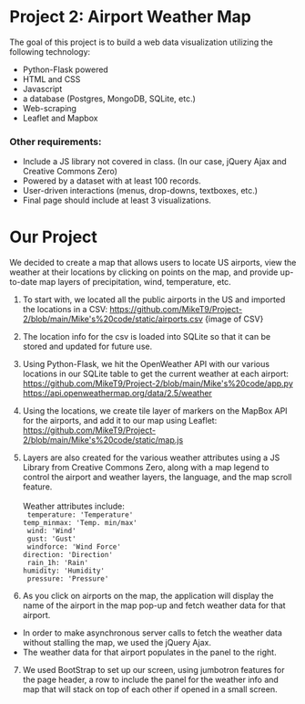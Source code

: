 # Project 2: Airport Weather Map

The goal of this project is to build a web data visualization utilizing the following technology:
  - Python-Flask powered
  - HTML and CSS
  - Javascript
  - a database (Postgres, MongoDB, SQLite, etc.)
  - Web-scraping
  - Leaflet and Mapbox
  
### Other requirements:
  - Include a JS library not covered in class. (In our case, jQuery Ajax and Creative Commons Zero)
  - Powered by a dataset with at least 100 records. 
  - User-driven interactions (menus, drop-downs, textboxes, etc.)
  - Final page should include at least 3 visualizations. 

# Our Project

We decided to create a map that allows users to locate US airports, view the weather at their locations by clicking on points on the map, and provide up-to-date map layers of precipitation, wind, temperature, etc. 

1. To start with, we located all the public airports in the US and imported the locations in a CSV: 
https://github.com/MikeT9/Project-2/blob/main/Mike's%20code/static/airports.csv
{image of CSV}

2. The location info for the csv is loaded into SQLite so that it can be stored and updated for future use. 

3. Using Python-Flask, we hit the OpenWeather API with our various locations in our SQLite table to get the current weather at each airport: 
https://github.com/MikeT9/Project-2/blob/main/Mike's%20code/app.py <br/>
https://api.openweathermap.org/data/2.5/weather

4. Using the locations, we create tile layer of markers on the MapBox API for the airports, and add it to our map using Leaflet:
   https://github.com/MikeT9/Project-2/blob/main/Mike's%20code/static/map.js
   
5. Layers are also created for the various weather attributes using a JS Library from Creative Commons Zero, along with a map legend to control the airport and weather layers, the language, and the map scroll feature.  
 <br/> Weather attributes include: <br/>
   		` temperature: 'Temperature'` <br/>
			 `temp_minmax: 'Temp. min/max'` <br/>
			` wind: 'Wind'` <br/>
			` gust: 'Gust'` <br/>
			` windforce: 'Wind Force'` <br/>
			 `direction: 'Direction'` <br/>
			` rain_1h: 'Rain'` <br/>
		  ` humidity: 'Humidity' ` <br/>
			` pressure: 'Pressure'` <br/>

6.  As you click on airports on the map, the application will display the name of the airport in the map pop-up and fetch weather data for that airport. 
  - In order to make asynchronous server calls to fetch the weather data without stalling the map, we used the jQuery Ajax. 
  - The weather data for that airport populates in the panel to the right.

7. We used BootStrap to set up our screen, using jumbotron features for the page header, a row to include the panel for the weather info and map that will stack on top of each other if opened in a small screen. 

